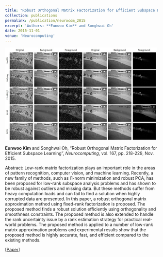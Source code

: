 ```yaml
---
title: "Robust Orthogonal Matrix Factorization for Efficient Subspace Learning"
collection: publications
permalink: /publication/neurocom_2015
excerpt: 'Authors: **Eunwoo Kim** and Songhwai Oh'
date: 2015-11-01
venue: 'Neurocomputing'
---
```

<img src='/images/neurocom.jpg' width="500">

**Eunwoo Kim** and Songhwai Oh, “Robust Orthogonal Matrix Factorization for Efficient Subspace Learning”, *Neurocomputing*, vol. 167, pp.  218-229, Nov. 2015.

Abstract: Low-rank matrix factorization plays an important role in the areas of pattern recognition, computer vision, and machine learning. Recently, a new family of methods, such as l1-norm minimization and robust PCA, has been proposed for low-rank subspace analysis problems and has shown to be robust against outliers and missing data. But these methods suffer from heavy computation loads and can fail to find a solution when highly corrupted data are presented. In this paper, a robust orthogonal matrix approximation method using fixed-rank factorization is proposed. The proposed method finds a robust solution efficiently using orthogonality and smoothness constraints. The proposed method is also extended to handle the rank uncertainty issue by a rank estimation strategy for practical real-world problems. The proposed method is applied to a number of low-rank matrix approximation problems and experimental results show that the proposed method is highly accurate, fast, and efficient compared to the existing methods.

[[Paper](https://www.sciencedirect.com/science/article/pii/S092523121500555X)] 
